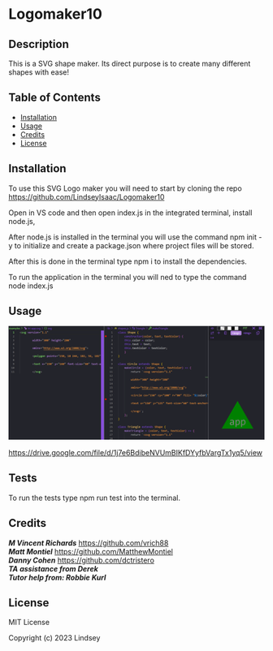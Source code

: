 # Logomaker10

## Description

This is a SVG shape maker. Its direct purpose is to create many different shapes with ease!

## Table of Contents

- [Installation](#installation)
- [Usage](#usage)
- [Credits](#credits)
- [License](#license)

## Installation

To use this SVG Logo maker you will need to start by cloning the repo
https://github.com/LindseyIsaac/Logomaker10<br>

Open in VS code and then open index.js in the integrated terminal, install node.js,<br>

After node.js is installed in the terminal you will use the command npm init -y to initialize and create a package.json where project files will be stored.<br>

After this is done in the terminal type npm i to install the dependencies.<br>

To run the application in the terminal you will ned to type the command node index.js<br>

## Usage

![example](examples/snip.png)

https://drive.google.com/file/d/1j7e6BdibeNVUmBIKfDYyfbVargTx1yq5/view
## Tests    
To run the tests type npm run test into the terminal.
## Credits

***M Vincent Richards*** https://github.com/vrich88<br>
***Matt Montiel*** https://github.com/MatthewMontiel<br>
***Danny Cohen*** https://github.com/dctristero<br>
***TA assistance from Derek***<br>
***Tutor help from: Robbie Kurl***<br> 

## License

MIT License

Copyright (c) 2023 Lindsey




